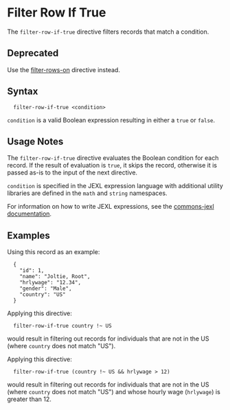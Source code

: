 # Filter Row If True

The `filter-row-if-true` directive filters records that match a condition.

## Deprecated

Use the [filter-rows-on](filter-rows-on.md) directive instead.

## Syntax
```
  filter-row-if-true <condition>
```

`condition` is a valid Boolean expression resulting in either a `true` or `false`.

## Usage Notes

The `filter-row-if-true` directive evaluates the Boolean condition for each record. If the
result of evaluation is `true`, it skips the record, otherwise it is passed as-is to the
input of the next directive.

`condition` is specified in the JEXL expression language with additional utility libraries
are defined in the `math` and `string` namespaces.

For information on how to write JEXL expressions, see the [commons-jexl
documentation](https://commons.apache.org/proper/commons-jexl/reference/syntax.html).

## Examples

Using this record as an example:

```
  {
    "id": 1,
    "name": "Joltie, Root",
    "hrlywage": "12.34",
    "gender": "Male",
    "country": "US"
  }
```

Applying this directive:

```
  filter-row-if-true country !~ US
```

would result in filtering out records for individuals that are not in the US (where
`country` does not match "US").

Applying this directive:

```
  filter-row-if-true (country !~ US && hrlywage > 12)
```
would result in filtering out records for individuals that are not in the US (where
`country` does not match "US") and whose hourly wage (`hrlywage`) is greater than 12.
